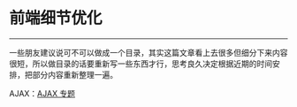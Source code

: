 # 前端细节优化
----

一些朋友建议说可不可以做成一个目录，其实这篇文章看上去很多但细分下来内容很短，所以做目录的话要重新写一些东西才行，思考良久决定根据近期的时间安排，把部分内容重新整理一遍。

AJAX：[AJAX 专题](chapters/AJAX.md)








